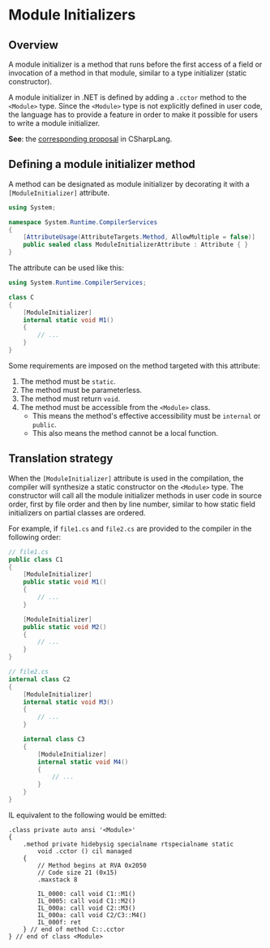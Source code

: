 # Module Initializers
## Overview

A module initializer is a method that runs before the first access of a field or invocation of a method in that module, similar to a type initializer (static constructor).

A module initializer in .NET is defined by adding a `.cctor` method to the `<Module>` type. Since the `<Module>` type is not explicitly defined in user code, the language has to provide a feature in order to make it possible for users to write a module initializer.

__See__: the [corresponding proposal](https://github.com/dotnet/csharplang/blob/master/proposals/module-initializers.md) in CSharpLang.

## Defining a module initializer method

A method can be designated as module initializer by decorating it with a `[ModuleInitializer]` attribute.

```cs
using System;

namespace System.Runtime.CompilerServices
{
    [AttributeUsage(AttributeTargets.Method, AllowMultiple = false)]
    public sealed class ModuleInitializerAttribute : Attribute { }
}
```

The attribute can be used like this:

```cs
using System.Runtime.CompilerServices;

class C
{
    [ModuleInitializer]
    internal static void M1()
    {
        // ...
    }
}
```

Some requirements are imposed on the method targeted with this attribute:
1. The method must be `static`.
1. The method must be parameterless.
1. The method must return `void`.
1. The method must be accessible from the `<Module>` class.
    - This means the method's effective accessibility must be `internal` or `public`.
    - This also means the method cannot be a local function.

## Translation strategy

When the `[ModuleInitializer]` attribute is used in the compilation, the compiler will synthesize a static constructor on the `<Module>` type. The constructor will call all the module initializer methods in user code in source order, first by file order and then by line number, similar to how static field initializers on partial classes are ordered.

For example, if `file1.cs` and `file2.cs` are provided to the compiler in the following order:

```cs
// file1.cs
public class C1
{
    [ModuleInitializer]
    public static void M1()
    {
        // ...
    }

    [ModuleInitializer]
    public static void M2()
    {
        // ...
    }
}

// file2.cs
internal class C2
{
    [ModuleInitializer]
    internal static void M3()
    {
        // ...
    }

    internal class C3
    {
        [ModuleInitializer]
        internal static void M4()
        {
            // ...
        }
    }
}
```

IL equivalent to the following would be emitted:

```il
.class private auto ansi '<Module>'
{
    .method private hidebysig specialname rtspecialname static 
        void .cctor () cil managed 
    {
        // Method begins at RVA 0x2050
        // Code size 21 (0x15)
        .maxstack 8

        IL_0000: call void C1::M1()
        IL_0005: call void C1::M2()
        IL_000a: call void C2::M3()
        IL_000a: call void C2/C3::M4()
        IL_000f: ret
    } // end of method C::.cctor
} // end of class <Module>
```
